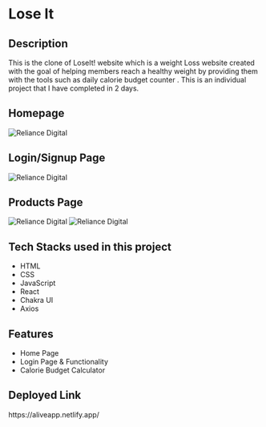 <h1>Lose It</h1>

<h2>Description</h2>
<p>This is the clone of LoseIt! website which is a weight Loss website created with the goal of helping members reach a healthy weight by providing them with the tools such as daily calorie budget counter . This is an individual project that I have completed in 2 days.</p>

<h2>Homepage</h2>
<img src="https://i.ibb.co/1msW618/Screenshot-7696.pn" alt="Reliance Digital" border="0">
<h2>Login/Signup Page</h2>
<img src="https://i.ibb.co/WF6tBKD/Screenshot-7697.pn" alt="Reliance Digital" border="0">
<h2>Products Page</h2>
<img src="https://i.ibb.co/r29hhqk/Screenshot-7699.pn" alt="Reliance Digital" border="0">
<img src="https://i.ibb.co/FJKnnkm/Screenshot-7700.pn" alt="Reliance Digital" border="0">

<h2>Tech Stacks used in this project</h2>
<ul>
<li>HTML</li>
<li>CSS</li>
<li>JavaScript</li>
<li>React</li>
<li>Chakra UI</li>
<li>Axios</li>
</ul>

<h2>Features</h2>
<ul>
<li>Home Page</li>
<li>Login Page & Functionality</li>
<li>Calorie Budget Calculator</li>
</ul>

<h2>Deployed Link</h2>
<p>https://aliveapp.netlify.app/<p>
